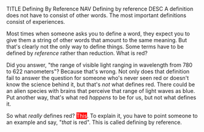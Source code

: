 TITLE Defining By Reference
NAV Defining by reference
DESC A definition does not have to consist of other words. The most important definitions consist of experiences.

Most times when someone asks you to define a word, they expect you to give them a string of other words that amount to the same meaning. But that's clearly not the only way to define things. Some terms have to be defined by *reference* rather than reduction. What is red?

Did you answer, "the range of visible light ranging in wavelength from 780 to 622 nanometers"? Because that's wrong. Not only does that definition fail to answer the question for someone who's never seen red or doesn't know the science behind it, but that's *not* what defines red. There could be an alien species with brains that perceive that range of light waves as blue. Put another way, that's what red *happens* to be for us, but not what defines it.

So what *really* defines red? <span style="background-color:red;color:white;">This</span>. To explain it, you have to point someone to an example and say, "*that* is red". This is called defining by reference.
